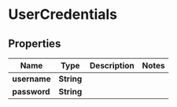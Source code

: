 

# UserCredentials


## Properties

| Name | Type | Description | Notes |
|------------ | ------------- | ------------- | -------------|
|**username** | **String** |  |  |
|**password** | **String** |  |  |



